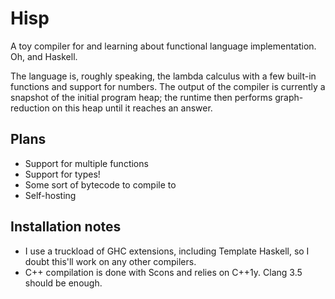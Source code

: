 <!-- vim: set tw=80: -->
# Hisp

A toy compiler for and learning about functional language implementation.  Oh,
and Haskell.

The language is, roughly speaking, the lambda calculus with a few built-in
functions and support for numbers.  The output of the compiler is currently a
snapshot of the initial program heap; the runtime then performs graph-reduction
on this heap until it reaches an answer.

## Plans
- Support for multiple functions
- Support for types!
- Some sort of bytecode to compile to
- Self-hosting

## Installation notes
- I use a truckload of GHC extensions, including Template Haskell, so I doubt
  this'll work on any other compilers.
- C++ compilation is done with Scons and relies on C++1y.  Clang 3.5 should be
  enough.

